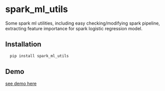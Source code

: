 # spark_ml_utils

Some spark ml utilities, including easy checking/modifying spark pipeline, extracting feature importance for spark logistic regression model.



## Installation


```bash
  pip install spark_ml_utils
```


    
## Demo

[see demo here](https://github.com/xinyongtian/py_spark_ml_utils/blob/main/demo.ipynb)
